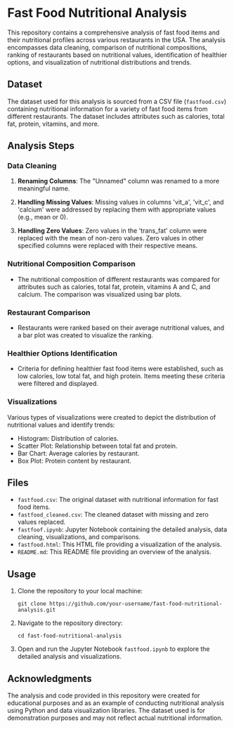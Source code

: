 # Fast Food Nutritional Analysis

This repository contains a comprehensive analysis of fast food items and their nutritional profiles across various restaurants in the USA. The analysis encompasses data cleaning, comparison of nutritional compositions, ranking of restaurants based on nutritional values, identification of healthier options, and visualization of nutritional distributions and trends.

## Dataset

The dataset used for this analysis is sourced from a CSV file (`fastfood.csv`) containing nutritional information for a variety of fast food items from different restaurants. The dataset includes attributes such as calories, total fat, protein, vitamins, and more.

## Analysis Steps

### Data Cleaning

1. **Renaming Columns**: The "Unnamed" column was renamed to a more meaningful name.

2. **Handling Missing Values**: Missing values in columns 'vit_a', 'vit_c', and 'calcium' were addressed by replacing them with appropriate values (e.g., mean or 0).

3. **Handling Zero Values**: Zero values in the 'trans_fat' column were replaced with the mean of non-zero values. Zero values in other specified columns were replaced with their respective means.

### Nutritional Composition Comparison

- The nutritional composition of different restaurants was compared for attributes such as calories, total fat, protein, vitamins A and C, and calcium. The comparison was visualized using bar plots.

### Restaurant Comparison

- Restaurants were ranked based on their average nutritional values, and a bar plot was created to visualize the ranking.

### Healthier Options Identification

- Criteria for defining healthier fast food items were established, such as low calories, low total fat, and high protein. Items meeting these criteria were filtered and displayed.

### Visualizations

Various types of visualizations were created to depict the distribution of nutritional values and identify trends:

- Histogram: Distribution of calories.
- Scatter Plot: Relationship between total fat and protein.
- Bar Chart: Average calories by restaurant.
- Box Plot: Protein content by restaurant.

## Files

- `fastfood.csv`: The original dataset with nutritional information for fast food items.
- `fastfood_cleaned.csv`: The cleaned dataset with missing and zero values replaced.
- `fastfoof.ipynb`: Jupyter Notebook containing the detailed analysis, data cleaning, visualizations, and comparisons.
- `fastfood.html`: This HTML file providing a visualization of the analysis.
- `README.md`: This README file providing an overview of the analysis.

## Usage

1. Clone the repository to your local machine:

   ```
   git clone https://github.com/your-username/fast-food-nutritional-analysis.git
   ```

2. Navigate to the repository directory:

   ```
   cd fast-food-nutritional-analysis
   ```

3. Open and run the Jupyter Notebook `fastfood.ipynb` to explore the detailed analysis and visualizations.

## Acknowledgments

The analysis and code provided in this repository were created for educational purposes and as an example of conducting nutritional analysis using Python and data visualization libraries. The dataset used is for demonstration purposes and may not reflect actual nutritional information.
